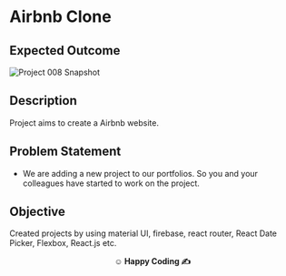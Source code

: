 # Airbnb Clone

## Expected Outcome

![Project 008 Snapshot](airbnb-clone.gif)

## Description

Project aims to create a Airbnb website.

## Problem Statement

- We are adding a new project to our portfolios. So you and your colleagues have started to work on the project.

## Objective

Created projects by using material UI, firebase, react router, React Date Picker, Flexbox, React.js etc.

**<p align="center">&#9786; Happy Coding &#9997;</p>**
